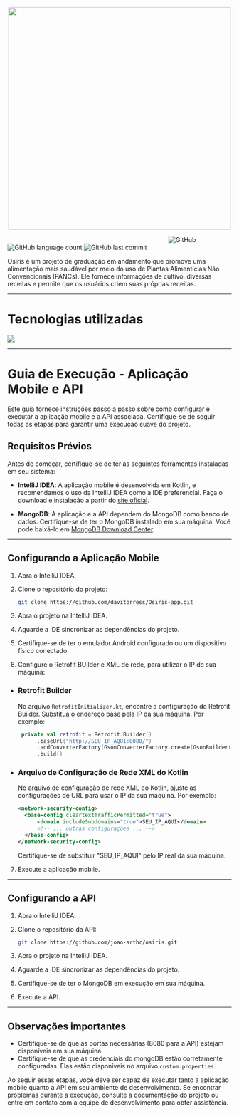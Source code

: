 <p align="center">
<img src="https://github.com/davitorress/Osiris-app/assets/104948713/5dfe90f9-43a4-442d-b499-04a74b9bfc0a" align="center" width="500">
</p>

&nbsp;&nbsp;&nbsp;&nbsp;&nbsp;&nbsp;&nbsp;&nbsp;&nbsp;&nbsp;&nbsp;&nbsp;&nbsp;&nbsp;&nbsp;&nbsp;&nbsp;&nbsp;&nbsp;&nbsp;&nbsp;&nbsp;&nbsp;&nbsp;&nbsp;&nbsp;&nbsp;&nbsp;&nbsp;&nbsp;&nbsp;&nbsp;&nbsp;&nbsp;&nbsp;&nbsp;&nbsp;&nbsp;&nbsp;&nbsp;&nbsp;&nbsp;&nbsp;&nbsp;&nbsp;&nbsp;&nbsp;&nbsp;&nbsp;&nbsp;&nbsp;&nbsp;&nbsp;&nbsp;&nbsp;&nbsp;&nbsp;&nbsp;&nbsp;&nbsp;&nbsp;&nbsp;&nbsp;&nbsp;&nbsp;&nbsp;&nbsp;&nbsp;&nbsp;&nbsp;&nbsp;&nbsp;&nbsp;&nbsp;&nbsp;&nbsp;&nbsp;&nbsp;&nbsp;&nbsp;&nbsp;&nbsp;&nbsp;&nbsp;&nbsp;&nbsp;&nbsp;&nbsp;&nbsp;&nbsp;&nbsp;
![GitHub](https://img.shields.io/github/license/davitorress/Osiris-app)
![GitHub language count](https://img.shields.io/github/languages/count/davitorress/Osiris-app)
![GitHub last commit](https://img.shields.io/github/last-commit/davitorress/Osiris-app)

Osíris é um projeto de graduação em andamento que promove uma alimentação mais saudável por meio do uso de Plantas Alimentícias Não Convencionais (PANCs). Ele fornece informações de cultivo, diversas receitas e permite que os usuários criem suas próprias receitas.

___

# Tecnologias utilizadas
<img src="https://img.shields.io/badge/Kotlin-0095D5?&style=for-the-badge&logo=kotlin&logoColor=white">

___

# Guia de Execução - Aplicação Mobile e API

Este guia fornece instruções passo a passo sobre como configurar e executar a aplicação mobile e a API associada. Certifique-se de seguir todas as etapas para garantir uma execução suave do projeto.

## Requisitos Prévios

Antes de começar, certifique-se de ter as seguintes ferramentas instaladas em seu sistema:

- **IntelliJ IDEA**: A aplicação mobile é desenvolvida em Kotlin, e recomendamos o uso da IntelliJ IDEA como a IDE preferencial. Faça o download e instalação a partir do [site oficial](https://www.jetbrains.com/idea/).

- **MongoDB**: A aplicação e a API dependem do MongoDB como banco de dados. Certifique-se de ter o MongoDB instalado em sua máquina. Você pode baixá-lo em [MongoDB Download Center](https://www.mongodb.com/try/download/community).

___

## Configurando a Aplicação Mobile

1. Abra o IntelliJ IDEA.

2. Clone o repositório do projeto:

   ```bash
   git clone https://github.com/davitorress/Osiris-app.git
   ```

3. Abra o projeto na IntelliJ IDEA.

4. Aguarde a IDE sincronizar as dependências do projeto.

5. Certifique-se de ter o emulador Android configurado ou um dispositivo físico conectado.

6. Configure o Retrofit BUilder e XML de rede, para utilizar o IP de sua máquina:

  - ### Retrofit Builder
    No arquivo `RetrofitInitializer.kt`, encontre a configuração do Retrofit Builder. Substitua o endereço base pela IP da sua máquina. Por exemplo:
    ```kotlin
     private val retrofit = Retrofit.Builder()
          .baseUrl("http://SEU_IP_AQUI:8080/")
          .addConverterFactory(GsonConverterFactory.create(GsonBuilder().setLenient().create()))
          .build()
     ```

- ### Arquivo de Configuração de Rede XML do Kotlin
  No arquivo de configuração de rede XML do Kotlin, ajuste as configurações de URL para usar o IP da sua máquina. Por exemplo:
  ```xml
  <network-security-config>
    <base-config cleartextTrafficPermitted="true">
        <domain includeSubdomains="true">SEU_IP_AQUI</domain>
        <!-- ... outras configurações ... -->
    </base-config>
  </network-security-config>
  ```
  Certifique-se de substituir "SEU_IP_AQUI" pelo IP real da sua máquina.

7. Execute a aplicação mobile.

___

## Configurando a API

1. Abra o IntelliJ IDEA.

2. Clone o repositório da API:

   ```bash
   git clone https://github.com/joao-arthr/osiris.git
   ```

3. Abra o projeto na IntelliJ IDEA.

4. Aguarde a IDE sincronizar as dependências do projeto.

5. Certifique-se de ter o MongoDB em execução em sua máquina.

6. Execute a API.

___

## Observações importantes

- Certifique-se de que as portas necessárias (8080 para a API) estejam disponíveis em sua máquina.
- Certifique-se de que as credenciais do mongoDB estão corretamente configuradas. Elas estão disponíveis no arquivo `custom.properties`.

Ao seguir essas etapas, você deve ser capaz de executar tanto a aplicação mobile quanto a API em seu ambiente de desenvolvimento. Se encontrar problemas durante a execução, consulte a documentação do projeto ou entre em contato com a equipe de desenvolvimento para obter assistência.
